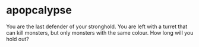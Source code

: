 # apopcalypse
You are the last defender of your stronghold. You are left with a turret that can kill monsters, but only monsters with the same colour. How long will you hold out?
